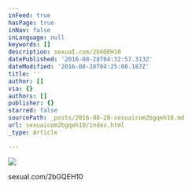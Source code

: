 ```yaml
---
inFeed: true
hasPage: true
inNav: false
inLanguage: null
keywords: []
description: sexuaI.com/2bGQEH10
datePublished: '2016-08-28T04:32:57.313Z'
dateModified: '2016-08-28T04:25:00.187Z'
title: ''
author: []
via: {}
authors: []
publisher: {}
starred: false
sourcePath: _posts/2016-08-28-sexuaicom2bgqeh10.md
url: sexuaicom2bgqeh10/index.html
_type: Article

---
```

![](https://the-grid-user-content.s3-us-west-2.amazonaws.com/0f22cd41-bab5-4da5-82cd-ccda5eb61c7b.jpg)

sexuaI.com/2bGQEH10